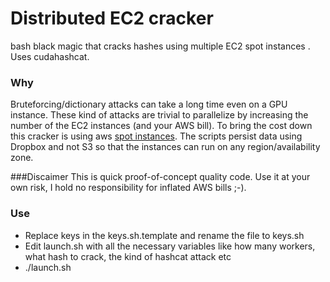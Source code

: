 # Distributed EC2 cracker
bash black magic that cracks hashes using multiple EC2 spot instances . Uses cudahashcat.

### Why
Bruteforcing/dictionary attacks can take a long time even on a GPU instance. These kind of attacks are trivial to parallelize by increasing the number of the EC2 instances (and your AWS bill). To bring the cost down this cracker is using aws [spot instances](https://aws.amazon.com/ec2/spot/). The scripts persist data using Dropbox and not S3 so that the instances can run on any region/availability zone.

###Discaimer
This is quick proof-of-concept quality code. Use it at your own risk, I hold no responsibility for inflated AWS bills ;-).


### Use
- Replace keys in the keys.sh.template and rename the file to keys.sh
- Edit launch.sh with all the necessary variables like how many workers, what hash to crack, the kind of hashcat attack etc
- ./launch.sh